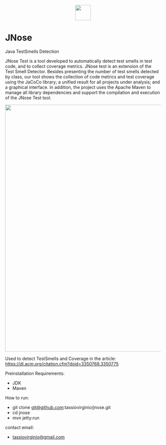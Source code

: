 <p align="center"><img src="https://github.com/tassiovirginio/jnose/blob/master/src/main/webapp/logo.png?raw=true" width="50"></p>

# JNose
Java TestSmells Detection

JNose Test is a tool developed to automatically detect test smells in test code, and to collect coverage metrics. JNose test is an extension of the Test Smell Detector. Besides presenting the number of test smells detected by class, our tool shows the collection of code metrics and test coverage using the JaCoCo library; a unified result for all projects under analysis; and a graphical interface. In addition, the project uses the Apache Maven to manage all library dependencies and support the compilation and execution of the JNose Test tool.

<p align="center">
  <img src="https://github.com/tassiovirginio/jnose/blob/master/src/main/webapp/screenshot.png?raw=true" width="800">
</p>

Used to detect TestSmells and Coverage in the article:
https://dl.acm.org/citation.cfm?doid=3350768.3350775

Preinstallation Requirements:
- JDK
- Maven

How to run:
- git clone git@github.com:tassiovirginio/jnose.git
- cd jnose
- mvn jetty:run

contact email:
- tassiovirginio@gmail.com
